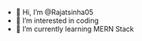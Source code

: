 - 👋 Hi, I’m @Rajatsinha05
- 👀 I’m interested in  coding
- 🌱 I’m currently learning MERN Stack

<!---
Rajatsinha05/Rajatsinha05 is a ✨ special ✨ repository because its `README.md` (this file) appears on your GitHub profile.
You can click the Preview link to take a look at your changes.
--->
